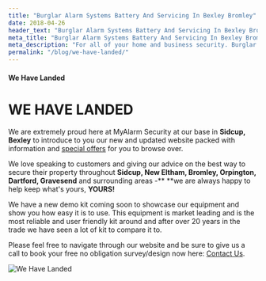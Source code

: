 ```yaml
---
title: "Burglar Alarm Systems Battery And Servicing In Bexley Bromley"
date: 2018-04-26
header_text: "Burglar Alarm Systems Battery And Servicing In Bexley Bromley"
meta_title: "Burglar Alarm Systems Battery And Servicing In Bexley Bromley"
meta_description: "For all of your home and business security. Burglar Alarm Servicing, Burglar Alarm Installation, Alarm Battery and CCTV. Call 020 8302 4065 or email us."
permalink: "/blog/we-have-landed/"
---
```


#### We Have Landed

# WE HAVE LANDED

We are extremely proud here at MyAlarm Security at our base in **Sidcup,** **Bexley** to introduce to you our new and updated website packed with information and [special offers](/categories/special-offers/) for you to browse over.

We love speaking to customers and giving our advice on the best way to secure their property throughout **Sidcup, New Eltham, Bromley, Orpington, Dartford, Gravesend** and surrounding areas -** **we are always happy to help keep what\'s yours, **YOURS!**

We have a new demo kit coming soon to showcase our equipment and show you how easy it is to use. This equipment is market leading and is the most reliable and user friendly kit around and after over 20 years in the trade we have seen a lot of kit to compare it to.

Please feel free to navigate through our website and be sure to give us a call to book your free no obligation survey/design now here: [Contact Us](/contact/).

![We Have Landed](https://res.cloudinary.com/kbs/image/upload/hvjrdv9t38jsxujyjium.jpg)